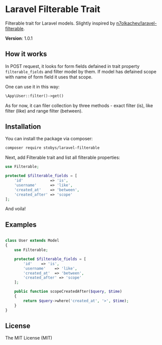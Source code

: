 # Laravel Filterable Trait
Filterable trait for Laravel models. Slightly inspired by
<a href="https://github.com/n7olkachev/laravel-filterable">n7olkachev/laravel-filterable</a>.

**Version**: 1.0.1

## How it works

In POST request, it looks for form fields defained in trait property `filterable_fields` and filter model by them.
If model has defained scope with name of form field it uses that scope.

One can use it in this way:

```php
\App\User::filter()->get()
```

As for now, it can filer collection by three methods - exact filter (is), like filter (like) and range filter (between).


## Installation

You can install the package via composer:

``` bash
composer require stobys/laravel-filterable
```

Next, add Filterable trait and list all filterable properties:

```php
use Filterable;

protected $filterable_fields = [
	'id'			=> 'is',
	'username'		=> 'like',
	'created_at'	=> 'between',
	'created_after'	=> 'scope'
];
```

And voila!


## Examples

```php

class User extends Model
{
    use Filterable;

    protected $filterable_fields = [
        'id'    => 'is',
        'username'    => 'like',
        'created_at'  => 'between',
        'created_after' => 'scope'
    ];

    public function scopeCreatedAfter($query, $time)
    {
        return $query->where('created_at', '>', $time);
    }
}
```


## License

The MIT License (MIT)
